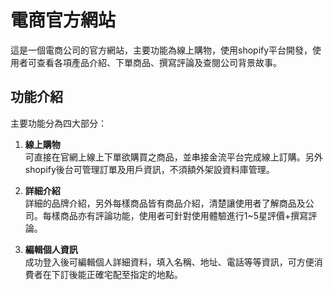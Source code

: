 # 電商官方網站

這是一個電商公司的官方網站，主要功能為線上購物，使用shopify平台開發，使用者可查看各項產品介紹、下單商品、撰寫評論及查閱公司背景故事。

## 功能介紹

主要功能分為四大部分：

1. **線上購物**  
   可直接在官網上線上下單欲購買之商品，並串接金流平台完成線上訂購。另外shopify後台可管理訂單及用戶資訊，不須額外架設資料庫管理。

2. **詳細介紹**  
   詳細的品牌介紹，另外每樣商品皆有商品介紹，清楚讓使用者了解商品及公司。每樣商品亦有評論功能，使用者可針對使用體驗進行1~5星評價+撰寫評論。

3. **編輯個人資訊**  
   成功登入後可編輯個人詳細資料，填入名稱、地址、電話等等資訊，可方便消費者在下訂後能正確宅配至指定的地點。

